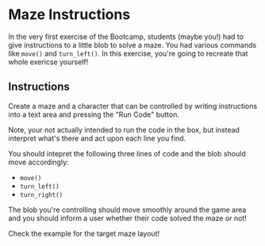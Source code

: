 # Maze Instructions

In the very first exercise of the Bootcamp, students (maybe you!) had to give instructions to a little blob to solve a maze. You had various commands like `move()` and `turn_left()`. In this exercise, you're going to recreate that whole exericse yourself!

## Instructions

Create a maze and a character that can be controlled by writing instructions into a text area and pressing the "Run Code" button.

Note, your not actually intended to run the code in the box, but instead interpret what's there and act upon each line you find.

You should intepret the following three lines of code and the blob should move accordingly:

- `move()`
- `turn_left()`
- `turn_right()`

The blob you're controlling should move smoothly around the game area and you should inform a user whether their code solved the maze or not!

Check the example for the target maze layout!
